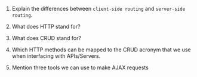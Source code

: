 1.  Explain the differences between `client-side routing` and `server-side routing`.

1.  What does HTTP stand for?

1.  What does CRUD stand for?

1.  Which HTTP methods can be mapped to the CRUD acronym that we use when interfacing with APIs/Servers.

1.  Mention three tools we can use to make AJAX requests